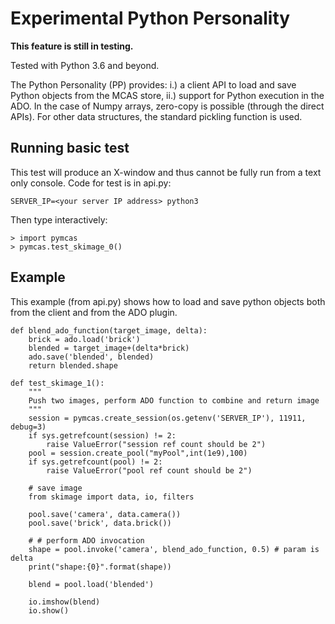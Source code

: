 # Experimental Python Personality

**This feature is still in testing.**

Tested with Python 3.6 and beyond.

The Python Personality (PP) provides: i.) a client API to load and
save Python objects from the MCAS store, ii.) support for Python execution
in the ADO.  In the case of Numpy
arrays, zero-copy is possible (through the direct APIs).  For other
data structures, the standard pickling function is used.

## Running basic test

This test will produce an X-window and thus cannot be fully run from a text
only console.  Code for test is in api.py:

```
SERVER_IP=<your server IP address> python3
```

Then type interactively:

```python3
> import pymcas
> pymcas.test_skimage_0()
```


## Example

This example (from api.py) shows how to load and save python objects
both from the client and from the ADO plugin.

```python3
def blend_ado_function(target_image, delta):
    brick = ado.load('brick')
    blended = target_image+(delta*brick)
    ado.save('blended', blended)
    return blended.shape

def test_skimage_1():
    """
    Push two images, perform ADO function to combine and return image
    """
    session = pymcas.create_session(os.getenv('SERVER_IP'), 11911, debug=3)
    if sys.getrefcount(session) != 2:
        raise ValueError("session ref count should be 2")
    pool = session.create_pool("myPool",int(1e9),100)
    if sys.getrefcount(pool) != 2:
        raise ValueError("pool ref count should be 2")

    # save image
    from skimage import data, io, filters

    pool.save('camera', data.camera())
    pool.save('brick', data.brick())

    # # perform ADO invocation
    shape = pool.invoke('camera', blend_ado_function, 0.5) # param is delta
    print("shape:{0}".format(shape))

    blend = pool.load('blended')
    
    io.imshow(blend)
    io.show()
```
